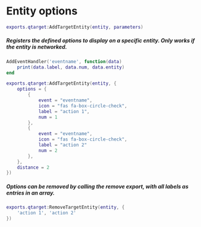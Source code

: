 # Entity options
```lua
exports.qtarget:AddTargetEntity(entity, parameters)
```
##### Registers the defined options to display on a specific entity. Only works if the entity is networked.

```lua
AddEventHandler('eventname', function(data)
	print(data.label, data.num, data.entity)
end

exports.qtarget:AddTargetEntity(entity, {
	options = {
		{
			event = "eventname",
			icon = "fas fa-box-circle-check",
			label = "action 1",
			num = 1
		},
		{
			event = "eventname",
			icon = "fas fa-box-circle-check",
			label = "action 2"
			num = 2
		},
	},
	distance = 2
})
```

##### Options can be removed by calling the remove export, with all labels as entries in an array.
```lua
exports.qtarget:RemoveTargetEntity(entity, {
	'action 1', 'action 2'
})
```
